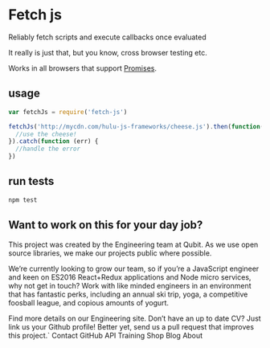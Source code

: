 # Fetch js

Reliably fetch scripts and execute callbacks once evaluated

It really is just that, but you know, cross browser testing etc.

Works in all browsers that support [Promises](http://caniuse.com/#feat=promises). 

## usage
```js
var fetchJs = require('fetch-js')

fetchJs('http://mycdn.com/hulu-js-frameworks/cheese.js').then(function(){
  //use the cheese!
}).catch(function (err) {
  //handle the error
})
```

## run tests
```js
npm test
```
## Want to work on this for your day job?

This project was created by the Engineering team at Qubit. As we use open source libraries, we make our projects public where possible.

We’re currently looking to grow our team, so if you’re a JavaScript engineer and keen on ES2016 React+Redux applications and Node micro services, why not get in touch? Work with like minded engineers in an environment that has fantastic perks, including an annual ski trip, yoga, a competitive foosball league, and copious amounts of yogurt.

Find more details on our Engineering site. Don’t have an up to date CV? Just link us your Github profile! Better yet, send us a pull request that improves this project.`
Contact GitHub API Training Shop Blog About
